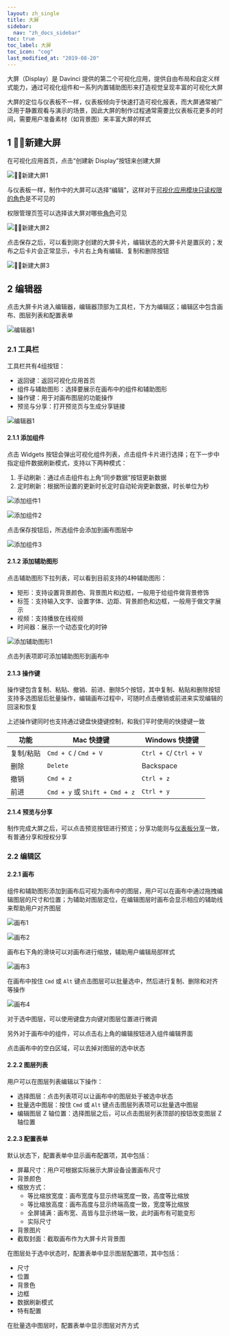```yaml
---
layout: zh_single
title: 大屏
sidebar:
  nav: "zh_docs_sidebar"
toc: true
toc_label: 大屏
toc_icon: "cog"
last_modified_at: "2019-08-20"
---
```


大屏（Display）是 Davinci 提供的第二个可视化应用，提供自由布局和自定义样式能力，通过可视化组件和一系列内置辅助图形来打造视觉呈现丰富的可视化大屏

大屏的定位与仪表板不一样，仪表板倾向于快速打造可视化报表，而大屏通常被广泛用于静置观看与演示的场景，因此大屏的制作过程通常需要比仪表板花更多的时间，需要用户准备素材（如背景图）来丰富大屏的样式

## 1 新建大屏

在可视化应用首页，点击“创建新 Display”按钮来创建大屏

![新建大屏1](../../assets/images/display/1.1.png)

与仪表板一样，制作中的大屏可以选择“编辑”，这样对于[可视化应用模块只读权限的角色](3.4-project#32-权限设置)是不可见的

权限管理页签可以选择该大屏对哪些[角色](3.3-role)可见

![新建大屏2](../../assets/images/display/1.2.png)

点击保存之后，可以看到刚才创建的大屏卡片，编辑状态的大屏卡片是置灰的；发布之后卡片会正常显示，卡片右上角有编辑、复制和删除按钮

![新建大屏3](../../assets/images/display/1.3.png)

## 2 编辑器

点击大屏卡片进入编辑器，编辑器顶部为工具栏，下方为编辑区；编辑区中包含画布、图层列表和配置表单

![编辑器1](../../assets/images/display/2.1.png)

### 2.1 工具栏

工具栏共有4组按钮：
- 返回键：返回可视化应用首页
- 组件与辅助图形：选择要展示在画布中的组件和辅助图形
- 操作键：用于对画布图层的功能操作
- 预览与分享：打开预览页与生成分享链接

![编辑器1](../../assets/images/display/2.1.1.png)

#### 2.1.1 添加组件

点击 Widgets 按钮会弹出可视化组件列表，点击组件卡片进行选择；在下一步中指定组件数据刷新模式，支持以下两种模式：
1. 手动刷新：通过点击组件右上角“同步数据”按钮更新数据
1. 定时刷新：根据所设置的更新时长定时自动轮询更新数据，时长单位为秒

![添加组件1](../../assets/images/display/2.1.1.1.png)

![添加组件2](../../assets/images/display/2.1.1.2.png)

点击保存按钮后，所选组件会添加到画布图层中

![添加组件3](../../assets/images/display/2.1.1.3.png)

#### 2.1.2 添加辅助图形

点击辅助图形下拉列表，可以看到目前支持的4种辅助图形：
- 矩形：支持设置背景颜色、背景图片和边框，一般用于给组件做背景修饰
- 标签：支持输入文字、设置字体、边距、背景颜色和边框，一般用于做文字展示
- 视频：支持播放在线视频
- 时间器：展示一个动态变化的时钟

![添加辅助图形1](../../assets/images/display/2.1.2.1.png)

点击列表项即可添加辅助图形到画布中

#### 2.1.3 操作键

操作键包含复制、粘贴、撤销、前进、删除5个按钮，其中复制、粘贴和删除按钮支持多选图层后批量操作，编辑画布过程中，可随时点击撤销或前进来实现编辑的回滚和恢复

上述操作键同时也支持通过键盘快捷键控制，和我们平时使用的快捷键一致

| 功能 | Mac 快捷键 | Windows 快捷键 |
| - | - | - |
| 复制/粘贴 | `Cmd + C` / `Cmd + V` | `Ctrl + C`/ `Ctrl + V` |
| 删除 | `Delete` | Backspace |
| 撤销 | `Cmd + z` | `Ctrl + z` |
| 前进 | `Cmd + y` 或 `Shift + Cmd + z` | `Ctrl + y` |

#### 2.1.4 预览与分享

制作完成大屏之后，可以点击预览按钮进行预览；分享功能则与[仪表板分享](2.4-dashboard#23-分享)一致，有普通分享和授权分享

### 2.2 编辑区
#### 2.2.1 画布

组件和辅助图形添加到画布后可视为画布中的图层，用户可以在画布中通过拖拽编辑图层的尺寸和位置；为辅助对图层定位，在编辑图层时画布会显示相应的辅助线来帮助用户对齐图层

![画布1](../../assets/images/display/2.2.1.1.gif)

![画布2](../../assets/images/display/2.2.1.2.gif)

画布右下角的滑块可以对画布进行缩放，辅助用户编辑局部样式

![画布3](../../assets/images/display/2.2.1.3.gif)

在画布中按住 `Cmd` 或 `Alt` 键点击图层可以批量选中，然后进行复制、删除和对齐等操作

![画布4](../../assets/images/display/2.2.1.4.png)

对于选中图层，可以使用键盘方向键对图层位置进行微调

另外对于画布中的组件，可以点击右上角的编辑按钮进入组件编辑界面

点击画布中的空白区域，可以去掉对图层的选中状态

#### 2.2.2 图层列表

用户可以在图层列表编辑以下操作：
- 选择图层：点击列表项可以让画布中的图层处于被选中状态
- 批量选中图层：按住 `Cmd` 或 `Alt` 键点击图层列表项可以批量选中图层
- 编辑图层 Z 轴位置：选择图层之后，可以点击图层列表顶部的按钮改变图层 Z 轴位置

#### 2.2.3 配置表单

默认状态下，配置表单中显示画布配置项，其中包括：
- 屏幕尺寸：用户可根据实际展示大屏设备设置画布尺寸
- 背景颜色
- 缩放方式：
  - 等比缩放宽度：画布宽度与显示终端宽度一致，高度等比缩放
  - 等比缩放高度：画布高度与显示终端高度一致，宽度等比缩放
  - 全屏铺满：画布宽、高皆与显示终端一致，此时画布有可能变形
  - 实际尺寸
- 背景图片
- 截取封面：截取画布作为大屏卡片背景图

在图层处于选中状态时，配置表单中显示图层配置项，其中包括：
- 尺寸
- 位置
- 背景色
- 边框
- 数据刷新模式
- 特有配置

在批量选中图层时，配置表单中显示图层对齐方式
